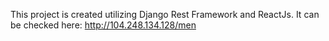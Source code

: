 This project is created utilizing Django Rest Framework and ReactJs.
It can be checked here: http://104.248.134.128/men
